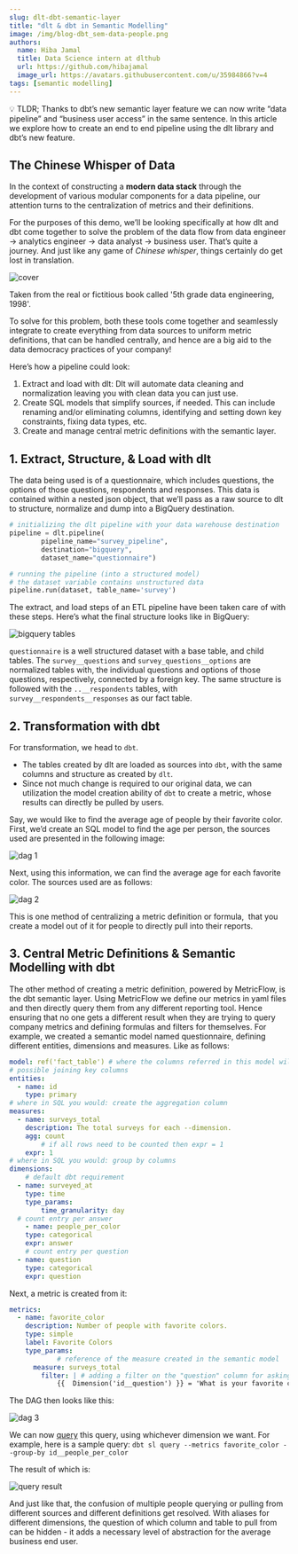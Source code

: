 ```yaml
---
slug: dlt-dbt-semantic-layer
title: "dlt & dbt in Semantic Modelling"
image: /img/blog-dbt_sem-data-people.png
authors:
  name: Hiba Jamal
  title: Data Science intern at dlthub
  url: https://github.com/hibajamal
  image_url: https://avatars.githubusercontent.com/u/35984866?v=4
tags: [semantic modelling]
---
```


<aside>
💡 TLDR; Thanks to dbt’s new semantic layer feature we can now write “data pipeline” and “business user access” in the same sentence. In this article we explore how to create an end to end pipeline using the dlt library and dbt’s new feature.
</aside>

## The Chinese Whisper of Data

In the context of constructing a **modern data stack** through the development of various modular components for a data pipeline, our attention turns to the centralization of metrics and their definitions.

For the purposes of this demo, we’ll be looking specifically at how dlt and dbt come together to solve the problem of the data flow from data engineer → analytics engineer → data analyst → business user. That’s quite a journey. And just like any game of *Chinese whisper*, things certainly do get lost in translation.

<div style={{ paddingRight: '10%', paddingLeft: '10%', paddingBottom: '1%' }}>

![cover](/img/blog-dbt_sem-data-people.png)
<div>Taken from the real or fictitious book called '5th grade data engineering, 1998'.</div>

</div>

To solve for this problem, both these tools come together and seamlessly integrate to create everything from data sources to uniform metric definitions, that can be handled centrally, and hence are a big aid to the data democracy practices of your company!

Here’s how a pipeline could look:
1. Extract and load with dlt: Dlt will automate data cleaning and normalization leaving you with clean data you can just use.
2. Create SQL models that simplify sources, if needed. This can include renaming and/or eliminating columns, identifying and setting down key constraints, fixing data types, etc.
3. Create and manage central metric definitions with the semantic layer.

## 1. Extract, Structure, & Load with dlt

The data being used is of a questionnaire, which includes questions, the options of those questions, respondents and responses. This data is contained within a nested json object, that we’ll pass as a raw source to dlt to structure, normalize and dump into a BigQuery destination.

```python
# initializing the dlt pipeline with your data warehouse destination
pipeline = dlt.pipeline(
        pipeline_name="survey_pipeline",
        destination="bigquery",
        dataset_name="questionnaire")

# running the pipeline (into a structured model)
# the dataset variable contains unstructured data
pipeline.run(dataset, table_name='survey')
```

The extract, and load steps of an ETL pipeline have been taken care of with these steps. Here’s what the final structure looks like in BigQuery:

![bigquery tables](/img/blog-dbt_sem-data-bqtables.png)

`questionnaire` is a well structured dataset with a base table, and child tables. The `survey__questions` and `survey_questions__options` are normalized tables with, the individual questions and options of those questions, respectively, connected by a foreign key. The same structure is followed with the `..__respondents` tables, with `survey__respondents__responses` as our fact table.

## 2. Transformation with dbt

For transformation, we head to `dbt`.

- The tables created by dlt are loaded as sources into `dbt`, with the same columns and structure as created by `dlt`.
- Since not much change is required to our original data, we can utilization the model creation ability of `dbt` to create a metric, whose results can directly be pulled by users.

Say, we would like to find the average age of people by their favorite color. First, we’d create an SQL model to find the age per person, the sources used are presented in the following image:

![dag 1](/img/blog-dbt_sem-dag1.png)

Next, using this information, we can find the average age for each favorite color. The sources used are as follows:

![dag 2](/img/blog-dbt_sem-dag2.png)

This is one method of centralizing a metric definition or formula,  that you create a model out of it for people to directly pull into their reports.

## 3. Central Metric Definitions & Semantic Modelling with dbt

The other method of creating a metric definition, powered by MetricFlow, is the dbt semantic layer. Using MetricFlow we define our metrics in yaml files and then directly query them from any different reporting tool. Hence ensuring that no one gets a different result when they are trying to query company metrics and defining formulas and filters for themselves. For example, we created a semantic model named questionnaire, defining different entities, dimensions and measures. Like as follows:

```yaml
model: ref('fact_table') # where the columns referred in this model will be taken from
# possible joining key columns
entities:
  - name: id
    type: primary
# where in SQL you would: create the aggregation column
measures:
  - name: surveys_total
    description: The total surveys for each --dimension.
    agg: count
		# if all rows need to be counted then expr = 1
    expr: 1
# where in SQL you would: group by columns
dimensions:
	# default dbt requirement
  - name: surveyed_at
    type: time
    type_params:
        time_granularity: day
  # count entry per answer
	- name: people_per_color
    type: categorical
    expr: answer
	# count entry per question
  - name: question
    type: categorical
    expr: question
```

Next, a metric is created from it:

```yaml
metrics:
  - name: favorite_color
    description: Number of people with favorite colors.
    type: simple
    label: Favorite Colors
    type_params:
			# reference of the measure created in the semantic model
      measure: surveys_total
		filter: | # adding a filter on the "question" column for asking about favorite color
			{{  Dimension('id__question') }} = 'What is your favorite color?'
```

The DAG then looks like this:

![dag 3](/img/blog-dbt_sem-dag3.png)

We can now [query](https://docs.getdbt.com/docs/use-dbt-semantic-layer/quickstart-sl#test-and-query-metrics) this query, using whichever dimension we want. For example, here is a sample query: `dbt sl query --metrics favorite_color --group-by id__people_per_color`

The result of which is:

![query result](/img/blog-dbt_sem-query-result.png)

And just like that, the confusion of multiple people querying or pulling from different sources and different definitions get resolved. With aliases for different dimensions, the question of which column and table to pull from can be hidden - it adds a necessary level of abstraction for the average business end user.